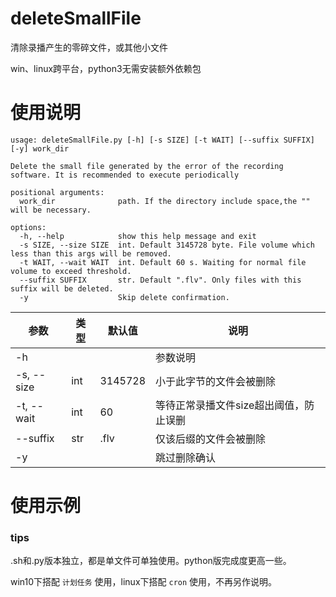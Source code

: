 

# deleteSmallFile
清除录播产生的零碎文件，或其他小文件

win、linux跨平台，python3无需安装额外依赖包

# 使用说明

```shell
usage: deleteSmallFile.py [-h] [-s SIZE] [-t WAIT] [--suffix SUFFIX] [-y] work_dir                               
                                                                                                                 
Delete the small file generated by the error of the recording software. It is recommended to execute periodically
                                                                                                                 
positional arguments:                                                                                            
  work_dir              path. If the directory include space,the "" will be necessary.                           
                                                                                                                 
options:                                                                                                         
  -h, --help            show this help message and exit                                                          
  -s SIZE, --size SIZE  int. Default 3145728 byte. File volume which less than this args will be removed.        
  -t WAIT, --wait WAIT  int. Default 60 s. Waiting for normal file volume to exceed threshold.
  --suffix SUFFIX       str. Default ".flv". Only files with this suffix will be deleted.
  -y                    Skip delete confirmation.
```



| 参数       | 类型 | 默认值  | 说明                                   |
| ---------- | ---- | ------- | -------------------------------------- |
| -h         |      |         | 参数说明                               |
| -s, --size | int  | 3145728 | 小于此字节的文件会被删除               |
| -t, --wait | int  | 60      | 等待正常录播文件size超出阈值，防止误删 |
| --suffix   | str  | .flv    | 仅该后缀的文件会被删除                 |
| -y         |      |         | 跳过删除确认                           |

# 使用示例


### tips

.sh和.py版本独立，都是单文件可单独使用。python版完成度更高一些。

win10下搭配 `计划任务` 使用，linux下搭配 `cron` 使用，不再另作说明。
